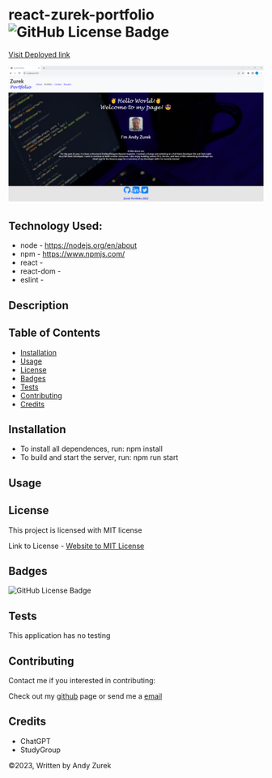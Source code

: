 # react-zurek-portfolio ![GitHub License Badge](https://img.shields.io/badge/License-MIT-yellow)

[Visit Deployed link](#)

![PWA-Text-Editor](./Screenshot.png)

## Technology Used:

 * node - https://nodejs.org/en/about
 * npm - https://www.npmjs.com/
 * react -
 * react-dom -
 * eslint -




 ## Description




 ## Table of Contents
  
   * [Installation](#installation)
   * [Usage](#usage)
   * [License](#license)
   * [Badges](#badges)
   * [Tests](#tests)
   * [Contributing](#contributing)
   * [Credits](#credits)

## Installation

* To install all dependences, run: npm install
* To build and start the server, run: npm run start

## Usage





## License

 This project is licensed with MIT license

 Link to License - [Website to MIT License]((https://opensource.org/license/mit))

 ## Badges

 ![GitHub License Badge](https://img.shields.io/badge/License-MIT-yellow)

 ## Tests
 
 This application has no testing

 ## Contributing

 Contact me if you interested in contributing:

 Check out my [github](https://github.com/AZurek17) page or send me a [email](mailto:andyzurek@gmail.com)

 ## Credits

 * ChatGPT
 * StudyGroup

 &copy;2023, Written by Andy Zurek